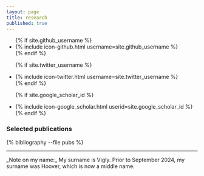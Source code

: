 ```yaml
---
layout: page
title: research
published: true
---
```


<ul class="social-media-list">
  {% if site.github_username %}
  <li>
    {% include icon-github.html username=site.github_username %}
  </li>
  {% endif %}

  {% if site.twitter_username %}
  <li>
    {% include icon-twitter.html username=site.twitter_username %}
  </li>
  {% endif %}

  {% if site.google_scholar_id %}
  <li>
    {% include icon-google_scholar.html userid=site.google_scholar_id %}
  </li>
  {% endif %}
</ul>


### Selected publications

<!-- {% bibliography_count -f pubs %} -->

{% bibliography --file pubs %}

-------

<span class="post-meta">
_Note on my name:_  
My surname is Vigly. Prior to September 2024, my surname was Hoover, which is now a middle name.
</span>

